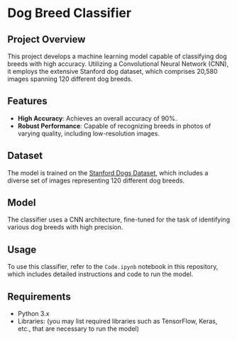 # Dog Breed Classifier

## Project Overview
This project develops a machine learning model capable of classifying dog breeds with high accuracy. Utilizing a Convolutional Neural Network (CNN), it employs the extensive Stanford dog dataset, which comprises 20,580 images spanning 120 different dog breeds.

## Features
- **High Accuracy**: Achieves an overall accuracy of 90%.
- **Robust Performance**: Capable of recognizing breeds in photos of varying quality, including low-resolution images.

## Dataset
The model is trained on the [Stanford Dogs Dataset](http://vision.stanford.edu/aditya86/ImageNetDogs/), which includes a diverse set of images representing 120 different dog breeds.

## Model
The classifier uses a CNN architecture, fine-tuned for the task of identifying various dog breeds with high precision.

## Usage
To use this classifier, refer to the `Code.ipynb` notebook in this repository, which includes detailed instructions and code to run the model.

## Requirements
- Python 3.x
- Libraries: (you may list required libraries such as TensorFlow, Keras, etc., that are necessary to run the model)
